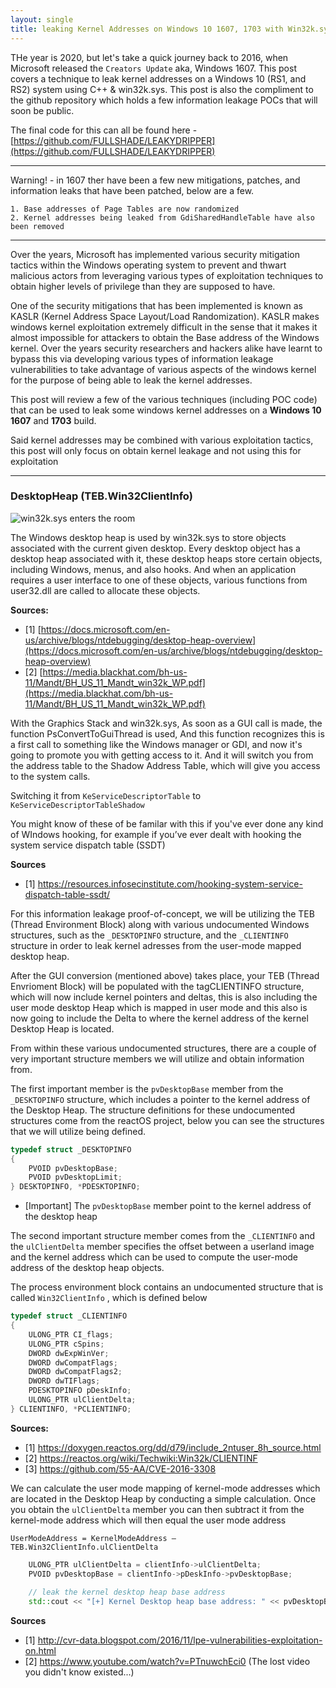 ```yaml
---
layout: single
title: leaking Kernel Addresses on Windows 10 1607, 1703 with Win32k.sys 
---
```


THe year is 2020, but let's take a quick journey back to 2016, when Microsoft released the `Creators Update` aka, Windows 1607. This post covers a technique to leak kernel addresses on a Windows 10 (RS1, and RS2) system using C++ & win32k.sys. This post is also the compliment to the github repository which holds a few information leakage POCs that will soon be public.

The final code for this can all be found here - [https://github.com/FULLSHADE/LEAKYDRIPPER](https://github.com/FULLSHADE/LEAKYDRIPPER)

----

Warning! - in 1607 ther have been a few new mitigations, patches, and information leaks that have been patched, below are a few.

```
1. Base addresses of Page Tables are now randomized
2. Kernel addresses being leaked from GdiSharedHandleTable have also been removed
```

----

Over the years, Microsoft has implemented various security mitigation tactics within the Windows operating system to prevent and thwart malicious actors from leveraging various types of exploitation techniques to obtain higher levels of privilege than they are supposed to have.

One of the security mitigations that has been implemented is known as KASLR (Kernel Address Space Layout/Load Randomization). KASLR makes windows kernel exploitation extremely difficult in the sense that it makes it almost impossible for attackers to obtain the Base address of the Windows kernel. Over the years security researchers and hackers alike have learnt to bypass this via developing various types of information leakage vulnerabilities to take advantage of various aspects of the windows kernel for the purpose of being able to leak the kernel addresses. 

This post will review a few of the various techniques (including POC code) that can be used to leak some windows kernel addresses on a **Windows 10 1607** and **1703** build.

Said kernel addresses may be combined with various exploitation tactics, this post will only focus on obtain kernel leakage and not using this for exploitation

----

### DesktopHeap (TEB.Win32ClientInfo)

![win32k.sys enters the room](https://raw.githubusercontent.com/FULLSHADE/FULLSHADE.github.io/master/static/img/_posts/doormeme.png)

The Windows desktop heap is used by win32k.sys to store objects associated with the current given desktop. Every desktop object has a desktop heap associated with it, these desktop heaps store certain objects, including Windows, menus, and also hooks. And when an application requires a user interface to one of these objects, various functions from user32.dll are called to allocate these objects.

**Sources:**
- [1] [https://docs.microsoft.com/en-us/archive/blogs/ntdebugging/desktop-heap-overview](https://docs.microsoft.com/en-us/archive/blogs/ntdebugging/desktop-heap-overview)
- [2] [https://media.blackhat.com/bh-us-11/Mandt/BH_US_11_Mandt_win32k_WP.pdf](https://media.blackhat.com/bh-us-11/Mandt/BH_US_11_Mandt_win32k_WP.pdf)

With the Graphics Stack and win32k.sys, As soon as a GUI call is made, the function PsConvertToGuiThread is used, And this function recognizes this is a first call to something like the Windows manager or GDI, and now it's going to promote you with getting access to it. And it will switch you from the address table to the Shadow Address Table, which will give you access to the system calls.

Switching it from `KeServiceDescriptorTable` to `KeServiceDescriptorTableShadow`

You might know of these of be familar with this if you've ever done any kind of WIndows hooking, for example if you’ve ever dealt with hooking the system service dispatch table (SSDT)

**Sources**
- [1] https://resources.infosecinstitute.com/hooking-system-service-dispatch-table-ssdt/

For this information leakage proof-of-concept, we will be utilizing the TEB (Thread Environment Block) along with various undocumented Windows structures, such as the `_DESKTOPINFO` structure, and the `_CLIENTINFO` structure in order to leak kernel adresses from the user-mode mapped desktop heap.

After the GUI conversion (mentioned above) takes place, your TEB (Thread Envrioment Block) will be populated with the tagCLIENTINFO structure, which will now include kernel pointers and deltas, this is also including the user mode desktop Heap which is mapped in user mode and this also is now going to include the Delta to where the kernel address of the kernel Desktop Heap is located.

From within these various undocumented structures, there are a couple of very important structure members we will utilize and obtain information from. 

The first important member is the `pvDesktopBase`  member from the  `_DESKTOPINFO` structure, which includes a pointer to the kernel address of the Desktop Heap. The structure definitions for these undocumented structures come from the reactOS project, below you can see the structures that we will utilize being defined.

```c++
typedef struct _DESKTOPINFO
{
    PVOID pvDesktopBase;
    PVOID pvDesktopLimit;
} DESKTOPINFO, *PDESKTOPINFO;
```
- [Important] The `pvDesktopBase` member point to the kernel address of the desktop heap

The second important structure member comes from the `_CLIENTINFO` and the `ulClientDelta` member specifies the offset between a userland image and the kernel address which can be used to compute the user-mode address of the desktop heap objects.

The process environment block contains an undocumented structure that is called `Win32ClientInfo` ,  which is defined below

```c++
typedef struct _CLIENTINFO
{
    ULONG_PTR CI_flags;
    ULONG_PTR cSpins;
    DWORD dwExpWinVer;
    DWORD dwCompatFlags;
    DWORD dwCompatFlags2;
    DWORD dwTIFlags;
    PDESKTOPINFO pDeskInfo;
    ULONG_PTR ulClientDelta;
} CLIENTINFO, *PCLIENTINFO;
```

**Sources:**
- [1] https://doxygen.reactos.org/dd/d79/include_2ntuser_8h_source.html
- [2] https://reactos.org/wiki/Techwiki:Win32k/CLIENTINF 
- [3] https://github.com/55-AA/CVE-2016-3308

We can calculate the user mode mapping of kernel-mode addresses which are located in the Desktop Heap by conducting a simple calculation. Once you obtain the `ulClientDelta` member you can then subtract it from the kernel-mode address which will then equal the user mode address 

`UserModeAddress = KernelModeAddress – TEB.Win32ClientInfo.ulClientDelta`

```c++
	ULONG_PTR ulClientDelta = clientInfo->ulClientDelta;
	PVOID pvDesktopBase = clientInfo->pDeskInfo->pvDesktopBase;
    
    // leak the kernel desktop heap base address
    std::cout << "[+] Kernel Desktop heap base address: " << pvDesktopBase;
```

**Sources**
- [1] http://cvr-data.blogspot.com/2016/11/lpe-vulnerabilities-exploitation-on.html
- [2] https://www.youtube.com/watch?v=PTnuwchEci0 (The lost video you didn't know existed...)

